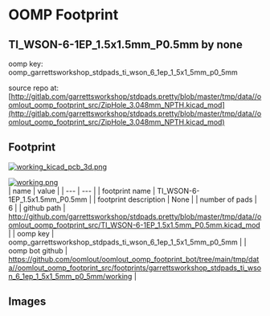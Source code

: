 # OOMP Footprint  
## TI_WSON-6-1EP_1.5x1.5mm_P0.5mm  by none  
  
oomp key: oomp_garrettsworkshop_stdpads_ti_wson_6_1ep_1_5x1_5mm_p0_5mm  
  
source repo at: [http://gitlab.com/garrettsworkshop/stdpads.pretty/blob/master/tmp/data//oomlout_oomp_footprint_src/ZipHole_3.048mm_NPTH.kicad_mod](http://gitlab.com/garrettsworkshop/stdpads.pretty/blob/master/tmp/data//oomlout_oomp_footprint_src/ZipHole_3.048mm_NPTH.kicad_mod)  
## Footprint  
  
[![working_kicad_pcb_3d.png](working_kicad_pcb_3d_600.png)](working_kicad_pcb_3d.png)  
  
[![working.png](working_600.png)](working.png)  
| name | value | 
| --- | --- | 
| footprint name | TI_WSON-6-1EP_1.5x1.5mm_P0.5mm | 
| footprint description | None | 
| number of pads | 6 | 
| github path | http://github.com/garrettsworkshop/stdpads.pretty/blob/master/tmp/data//oomlout_oomp_footprint_src/TI_WSON-6-1EP_1.5x1.5mm_P0.5mm.kicad_mod | 
| oomp key | oomp_garrettsworkshop_stdpads_ti_wson_6_1ep_1_5x1_5mm_p0_5mm | 
| oomp bot github | https://github.com/oomlout/oomlout_oomp_footprint_bot/tree/main/tmp/data//oomlout_oomp_footprint_src/footprints/garrettsworkshop_stdpads_ti_wson_6_1ep_1_5x1_5mm_p0_5mm/working | 
## Images  
